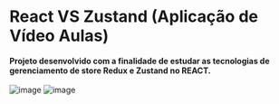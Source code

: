 # React VS Zustand (Aplicação de Vídeo Aulas)

**Projeto desenvolvido com a finalidade de estudar as tecnologias de gerenciamento de store Redux e Zustand no REACT.** <br/><br/>
![image](https://github.com/AlyssonVitor500/react-redux-zustand/assets/42443254/3d3aa6e5-b214-41fd-ba24-01e5d1e7dec9)
![image](https://github.com/AlyssonVitor500/react-redux-zustand/assets/42443254/3f93216d-dda2-4c25-a178-56fd4d582612)
